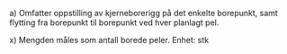 a) Omfatter oppstilling av kjerneborerigg på det enkelte borepunkt, samt flytting fra borepunkt til borepunkt ved hver planlagt pel.

x) Mengden måles som antall borede peler. Enhet: stk

